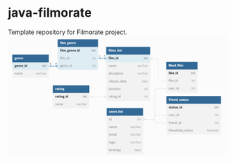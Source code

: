 # java-filmorate
Template repository for Filmorate project.
![BaseDate.png](https://github.com/Zel-ik/java-filmorate/blob/09b14a98641fbd70ff27c6569f33926da963c7a7/BaseDate.png)
